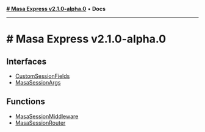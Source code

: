 [**# Masa Express v2.1.0-alpha.0**](README.md) • **Docs**

***

# # Masa Express v2.1.0-alpha.0

## Interfaces

- [CustomSessionFields](interfaces/CustomSessionFields.md)
- [MasaSessionArgs](interfaces/MasaSessionArgs.md)

## Functions

- [MasaSessionMiddleware](functions/MasaSessionMiddleware.md)
- [MasaSessionRouter](functions/MasaSessionRouter.md)
